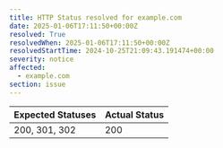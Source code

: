 ```yaml
---
title: HTTP Status resolved for example.com
date: 2025-01-06T17:11:50+00:00Z
resolved: True
resolvedWhen: 2025-01-06T17:11:50+00:00Z
resolvedStartTime: 2024-10-25T21:09:43.191474+00:00
severity: notice
affected:
  - example.com
section: issue
---
```


| Expected Statuses | Actual Status  |
|-------------------|----------------|
| 200, 301, 302 | 200 |
